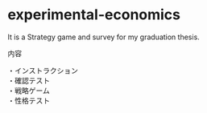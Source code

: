 # experimental-economics
It is a Strategy game and survey for my graduation thesis.

<p>内容</P>
<p>・インストラクション<br>
・確認テスト<br>
・戦略ゲーム<br>
・性格テスト</P>
